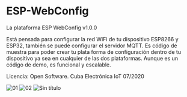 # ESP-WebConfig

La plataforma ESP WebConfig v1.0.0

Está pensada para configurar la red WiFi de tu dispositivo ESP8266 y ESP32, también se puede configurar el servidor MQTT.
Es código de muestra para poder crear tu plata forma de configuración dentro de tu dispositivo ya sea en cualquier de las dos plataformas.
Aunque es un código de demo, es funcional y escalable.

Licencia: Open Software.
Cuba Electrónica IoT
07/2020

![01](https://user-images.githubusercontent.com/47259596/88466517-2d17ab00-ce9b-11ea-812b-b9816d28ba2d.png)
![02](https://user-images.githubusercontent.com/47259596/88466520-356fe600-ce9b-11ea-97f1-d9706f05e5b4.png)
![Sin título](https://user-images.githubusercontent.com/47259596/88466521-3e60b780-ce9b-11ea-9e15-841ba456fbdf.png)

 
